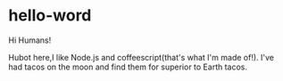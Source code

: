 # hello-word

Hi Humans!

Hubot here,I like Node.js and coffeescript(that's what I'm made of!).
I've had tacos on the moon and find them for superior to Earth tacos.
